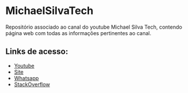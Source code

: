 # MichaelSilvaTech
Repositório associado ao canal do youtube Michael Silva Tech, contendo página web com todas as informações pertinentes ao canal.

## Links de acesso:
- [Youtube](https://www.youtube.com/channel/UCM_-oDyR2_-x5BkLFTBlNvg)
- [Site](https://michaelsss16.github.io/MichaelSilvaTech/)
- [Whatsapp](https://chat.whatsapp.com/JEDEhPs8vCL99mygEqSO0k)
- [StackOverflow](https://stackoverflow.com/users/21036438/michael-silva)